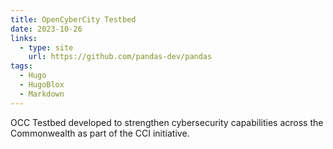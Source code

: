 ```yaml
---
title: OpenCyberCity Testbed
date: 2023-10-26
links:
  - type: site
    url: https://github.com/pandas-dev/pandas
tags:
  - Hugo
  - HugoBlox
  - Markdown
---
```


OCC Testbed developed to strengthen cybersecurity capabilities across the Commonwealth as part of the CCI initiative.

<!--more-->
